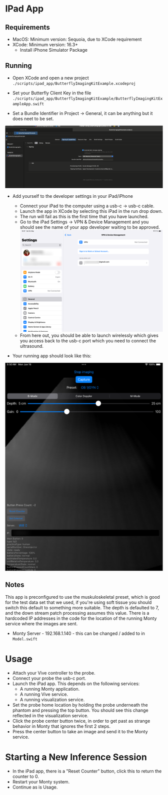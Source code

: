 # IPad App

## Requirements

- MacOS: Minimum version: Sequoia, due to XCode requirement
- XCode: Minimum version: 16.3+
    - Install iPhone Simulator Package


## Running

- Open XCode and open a new project `./scripts/ipad_app/ButterflyImagingKitExample.xcodeproj`

- Set your Butterfly Client Key in the file `./scripts/ipad_app/ButterflyImagingKitExample/ButterflyImagingKitExampleApp.swift`

- Set a Bundle Identifier in Project -> General, it can be anything but it does neet to be set.


![](bundle.png)

- Add yourself to the developer settings in your iPad/iPhone
    - Connect your iPad to the computer using a usb-c -> usb-c cable.
    - Launch the app in XCode by selecting this iPad in the run drop down.
    - The run will fail as this is the first time that you have launched.
    - Go to the iPad Settings -> VPN & Device Management and you should see the name of your app developer waiting to be approved.
    ![](developer-settings.png)
    - From here out, you should be able to launch wirelessly which gives you access back to the usb-c port which you need to connect the ultrasound.

- Your running app should look like this:

![](screen.png)

## Notes

This app is preconfigured to use the muskuloskeletal preset, which is good for the test data set that we used, if you're using soft tissue you should switch this default to something more suitable.
The depth is defaulted to 7, and the down stream patch processing assumes this value.
There is a hardcoded IP addresses in the code for the location of the running Monty service where the images are sent.
- Monty Server - 192.168.1.140 - this can be changed / added to in `Model.swift`

# Usage

- Attach your Vive controller to the probe.
- Connect your probe the usb-c port.
- Launch the iPad app.  This depends on the following services:
    - A running Monty application.
    - A running Vive service.
    - A running visualization service.
- Set the probe home location by holding the probe underneath the phantom and pressing the top button.  You should see this change reflected in the visualization service.
- Click the probe center button twice, in order to get past as strange behavior in Monty that ignores the first 2 steps.
- Press the center button to take an image and send it to the Monty service.

# Starting a New Inference Session
- In the iPad app, there is a "Reset Counter" button, click this to return the counter to 0.
- Restart your Monty system.
- Continue as is Usage.